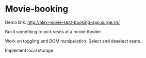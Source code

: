 # Movie-booking

Demo link: http://alex-movie-seat-booking-app.surge.sh/


Build something to pick seats at a movie theater

Work on toggling and DOM manipulation. Select and deselect seats.

Implement local storage

